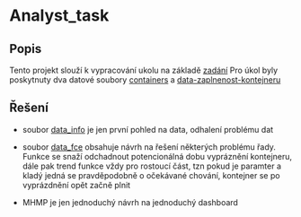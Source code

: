 # Analyst_task
## Popis

Tento projekt slouží k vypracování ukolu na základě [zadání](Zadání/zadani.pdf)
Pro úkol byly poskytnuty dva datové soubory [containers](Zadání/containers.geojson) a [data-zaplnenost-kontejneru](Zadání/measurements-march.csv)

## Řešení 
- soubor [data_info](data_info.ipynb) je jen první pohled na data, odhalení problému dat
- soubor [data_fce](detection_fun.ipynb)  obsahuje návrh na řešení některých problému řady. Funkce se snaží odchadnout potencionálná dobu vypráznění kontejneru, dále pak trend funkce vždy pro rostoucí část, tzn pokud je paramter a kladý jedná se pravděpodobně o očekávané chování, kontejner se po vyprázdnění opět začně plnit
  
- MHMP je jen jednoduchý návrh na jednoduchý dashboard 
  
